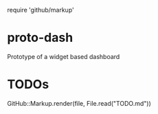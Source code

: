 require 'github/markup'


# proto-dash
Prototype of a widget based dashboard

# TODOs
GitHub::Markup.render(file, File.read("TODO.md"))